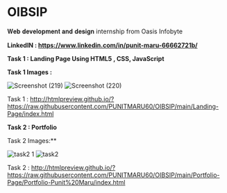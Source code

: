 # OIBSIP
𝐖𝐞𝐛 𝐝𝐞𝐯𝐞𝐥𝐨𝐩𝐦𝐞𝐧𝐭 𝐚𝐧𝐝 𝐝𝐞𝐬𝐢𝐠𝐧 internship from Oasis Infobyte

**LinkedIN : https://www.linkedin.com/in/punit-maru-66662721b/**




**Task 1 : Landing Page Using HTML5 , CSS, JavaScript**

**Task 1 Images :**

![Screenshot (219)](https://user-images.githubusercontent.com/78813264/225548990-13b05e43-b722-49ed-b4a2-11480e2f8b4c.png)
![Screenshot (220)](https://user-images.githubusercontent.com/78813264/225549004-907d1bed-b2bf-4258-b8c7-bbb568d0e1fb.png)

Task 1 : http://htmlpreview.github.io/?https://raw.githubusercontent.com/PUNITMARU60/OIBSIP/main/Landing-Page/index.html



**Task 2 : Portfolio**

Task 2 Images:**

![task2 1](https://user-images.githubusercontent.com/78813264/226700567-8d4d1ecb-fec7-4bd2-8b48-22976e8039e2.PNG)
![task2](https://user-images.githubusercontent.com/78813264/226700503-9c520de4-5bfe-4661-9329-f86f60d61507.PNG)

Task 2 : http://htmlpreview.github.io/?https://raw.githubusercontent.com/PUNITMARU60/OIBSIP/main/Portfolio-Page/Portfolio-Punit%20Maru/index.html
